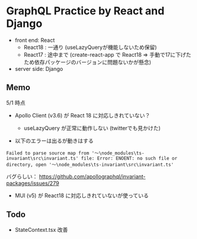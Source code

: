 # GraphQL Practice by React and Django

- front end: React
  - React18 : 一通り (useLazyQueryが機能しないため保留)
  - React17 : 途中まで (create-react-app で React18 ⇒ 手動で17に下げたため依存パッケージのバージョンに問題ないかが懸念)
- server side: Django

## Memo

5/1 時点
- Apollo Client (v3.6) が React 18 に対応しきれていない？
  - useLazyQuery が正常に動作しない (twitterでも見かけた)

- 以下のエラーは出るが動きはする
```
Failed to parse source map from '～\node_modules\ts-invariant\src\invariant.ts' file: Error: ENOENT: no such file or directory, open '～\node_modules\ts-invariant\src\invariant.ts'
```
バグらしい： https://github.com/apollographql/invariant-packages/issues/279

- MUI (v5) が React18 に対応しきれていないが使っている

## Todo

- StateContext.tsx 改善
